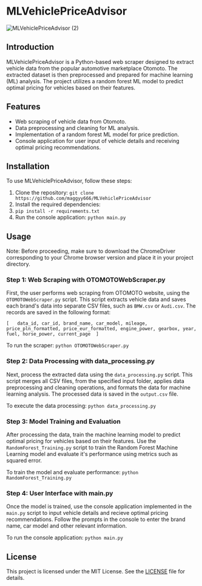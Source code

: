# MLVehiclePriceAdvisor
![MLVehiclePriceAdvisor (2)](https://github.com/maggyy666/MLVehiclePriceAdvisor/assets/119632961/b2d33b85-4c0a-4d9d-a622-37b3525705f3)
## Introduction
MLVehiclePriceAdvisor is a Python-based web scraper designed to extract vehicle data from the popular automotive marketplace Otomoto. The extracted dataset is then preprocessed and prepared for machine learning (ML) analysis. The project utilizes a random forest ML model to predict optimal pricing for vehicles based on their features.

## Features
- Web scraping of vehicle data from Otomoto.
- Data preprocessing and cleaning for ML analysis.
- Implementation of a random forest ML model for price prediction.
- Console application for user input of vehicle details and receiving optimal pricing recommendations.

## Installation
To use MLVehiclePriceAdvisor, follow these steps:

1. Clone the repository: `git clone https://github.com/maggyy666/MLVehiclePriceAdvisor`
2. Install the required dependencies:
3. `pip install -r requirements.txt`
4. Run the console application:
`python main.py`

## Usage
Note: Before proceeding, make sure to download the ChromeDriver corresponding to your Chrome browser version and place it in your project directory.
### Step 1: Web Scraping with OTOMOTOWebScraper.py
First, the user performs web scraping from OTOMOTO website, using the `OTOMOTOWebScraper.py` script. This script extracts vehicle data and saves each brand's data into separate CSV files, such as `BMW.csv` or `Audi.csv`. The records are saved in the following format:

`[   data_id, car_id, brand_name, car_model, mileage, price_pln_formatted, price_eur_formatted,
                             engine_power, gearbox, year, fuel, horse_power, current_page  ]`

To run the scraper: `python OTOMOTOWebScraper.py`

### Step 2: Data Processing with data_processing.py
Next, process the extracted data using the `data_processing.py` script. This script merges all CSV files, from the specified input folder, applies data preprocessing and cleaning operations, and formats the data for machine learning analysis. The processed data is saved in the `output.csv` file.

To execute the data processing:
`python data_processing.py`

### Step 3: Model Training and Evaluation
After processing the data, train the machine learning model to predict optimal pricing for vehicles based on their features. Use the `RandomForest_Training.py` script to train the Random Forest Machine Learning model and evaluate it's performance using metrics such as squared error.

To train the model and evaluate performance:
`python RandomForest_Training.py`

### Step 4: User Interface with main.py
Once the model is trained, use the console application implemented in the `main.py` script to input vehicle details and recieve optimal pricing recommendations. Follow the prompts in the console to enter the brand name, car model and other relevant information.

To run the console application:
`python main.py`

## License
This project is licensed under the MIT License. See the [LICENSE](LICENSE) file for details.
